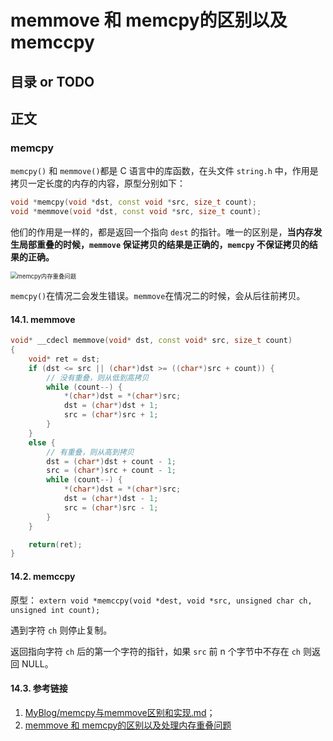 # memmove 和 memcpy的区别以及memccpy

## 目录 or TODO

## 正文

### memcpy

`memcpy()` 和 `memmove()`都是 C 语言中的库函数，在头文件 `string.h` 中，作用是拷贝一定长度的内存的内容，原型分别如下：

```c++
void *memcpy(void *dst, const void *src, size_t count);
void *memmove(void *dst, const void *src, size_t count);
```

他们的作用是一样的，都是返回一个指向 `dest` 的指针。唯一的区别是，**当内存发生局部重叠的时候，`memmove` 保证拷贝的结果是正确的，`memcpy` 不保证拷贝的结果的正确。**

<img src="http://image.961110.xyz/images/2021/07/15/memcpy.png" alt="memcpy内存重叠问题" style="zoom: 67%;" />

`memcpy()`在情况二会发生错误。`memmove`在情况二的时候，会从后往前拷贝。

#### 14.1. memmove

```c++
void* __cdecl memmove(void* dst, const void* src, size_t count)
{
	void* ret = dst;
	if (dst <= src || (char*)dst >= ((char*)src + count)) {
		// 没有重叠，则从低到高拷贝
		while (count--) {
			*(char*)dst = *(char*)src;
			dst = (char*)dst + 1;
			src = (char*)src + 1;
		}
	}
	else {
		// 有重叠，则从高到拷贝
		dst = (char*)dst + count - 1;
		src = (char*)src + count - 1;
		while (count--) {
			*(char*)dst = *(char*)src;
			dst = (char*)dst - 1;
			src = (char*)src - 1;
		}
	}

	return(ret);
}
```

#### 14.2. memccpy

原型：
`extern void *memccpy(void *dest, void *src, unsigned char ch, unsigned int count);`

遇到字符 `ch` 则停止复制。

返回指向字符 `ch` 后的第一个字符的指针，如果 `src` 前 n 个字节中不存在 `ch` 则返回 NULL。

#### 14.3. 参考链接

1. [MyBlog/memcpy与memmove区别和实现.md](https://github.com/SigalHu/MyBlog/blob/master/C%2B%2B/memcpy与memmove区别和实现.md)；
2. [memmove 和 memcpy的区别以及处理内存重叠问题](https://blog.csdn.net/Li_Ning_/article/details/51418400)
